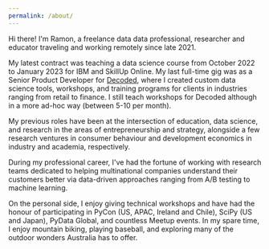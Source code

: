 ```yaml
---
permalink: /about/
---
```


Hi there! I'm Ramon, a freelance data data professional, researcher and educator traveling and working remotely since late 2021. 

My latest contract was teaching a data science course from October 2022 to January 2023 for IBM and SkillUp Online. My last full-time gig was as a Senior Product Developer for [Decoded](decoded.com), where I created custom data science tools, workshops, and training programs for clients in industries ranging from retail to finance. I still teach workshops for Decoded although in a more ad-hoc way (between 5-10 per month). 

My previous roles have been at the intersection of education, data science, and research in the areas of entrepreneurship and strategy, alongside a few research ventures in consumer behaviour and development economics in industry and academia, respectively.

During my professional career, I've had the fortune of working with research teams dedicated to helping multinational companies understand their customers better via data-driven approaches ranging from A/B testing to machine learning.

On the personal side, I enjoy giving technical workshops and have had the honour of participating in PyCon (US, APAC, Ireland and Chile), SciPy (US and Japan), PyData Global, and countless Meetup events. In my spare time, I enjoy mountain biking, playing baseball, and exploring many of the outdoor wonders Australia has to offer.